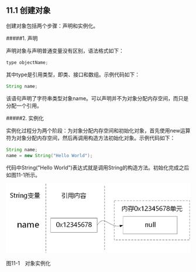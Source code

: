 ## 11.1 创建对象

创建对象包括两个步骤：声明和实例化。

#####1\. 声明

声明对象与声明普通变量没有区别，语法格式如下：
```java
type objectName;
```
其中type是引用类型，即类、接口和数组。示例代码如下：
```java
String name;
```
该语句声明了字符串类型对象name。可以声明并不为对象分配内存空间，而只是分配一个引用。

#####2\. 实例化

实例化过程分为两个阶段：为对象分配内存空间和初始化对象，首先使用new运算符为对象分配内存空间，然后再调用构造方法初始化对象。示例代码如下：
```java
String name;
name = new String("Hello World");
```
代码中String(&quot;Hello World&quot;)表达式就是调用String的构造方法。初始化完成之后如图11-1所示。

![11-1](../assets/11-1.jpg)

图11-1　对象实例化